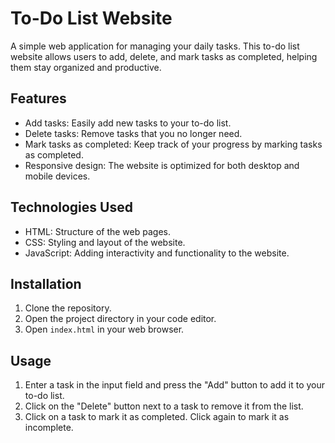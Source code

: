 # To-Do List Website

A simple web application for managing your daily tasks. This to-do list website allows users to add, delete, and mark tasks as completed, helping them stay organized and productive.

## Features

- Add tasks: Easily add new tasks to your to-do list.
- Delete tasks: Remove tasks that you no longer need.
- Mark tasks as completed: Keep track of your progress by marking tasks as completed.
- Responsive design: The website is optimized for both desktop and mobile devices.

## Technologies Used

- HTML: Structure of the web pages.
- CSS: Styling and layout of the website.
- JavaScript: Adding interactivity and functionality to the website.

## Installation

1. Clone the repository.
2. Open the project directory in your code editor.
3. Open `index.html` in your web browser.

## Usage

1. Enter a task in the input field and press the "Add" button to add it to your to-do list.
2. Click on the "Delete" button next to a task to remove it from the list.
3. Click on a task to mark it as completed. Click again to mark it as incomplete.

